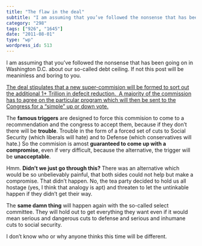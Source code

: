 ```yaml
---
title: "The flaw in the deal"
subtitle: "I am assuming that you’ve followed the nonsense that has been going on in Washington D.C. about our ..."
category: "298"
tags: ["926", "1645"]
date: "2011-08-01"
type: "wp"
wordpress_id: 513
---
```

I am assuming that you’ve followed the nonsense that has been going on in Washington D.C. about our so-called debt ceiling. If not this post will be meaninless and boring to you.

[The deal stipulates that a new super-commision will be formed to sort out the additional 1+ Trillion in defecit reduction.  A majority of the commission has to agree on the particular program which will then be sent to the Congress for a “simple” up or down vote.](http://online.wsj.com/article/SB10001424053111903520204576480123949521268.html?mod=WSJ_Home_largeHeadline)

The **famous triggers** are designed to force this commision to come to a recommendation and the congress to accept them, because if they don’t there will be **trouble**. Trouble in the form of a forced set of cuts to Social Security (which liberals will hate) and to Defense (which conservatives will hate.) So the commision is amost **guaranteed to come up with a compromise**, even if very difficult, because the alternative, the trigger will be **unacceptable**.

Hmm. **Didn’t we just go through this?** There was an alternative which would be so unbelievably painful, that both sides could not help but make a compromise. That didn’t happen. No, the tea party decided to hold us all hostage (yes, I think that analogy is apt) and threaten to let the untinkable happen if they didn’t get their way.

The **same damn thing** will happen again with the so-called select committee. They will hold out to get everything they want even if it would mean serious and dangerous cuts to defense and serious and inhumane cuts to social security.

I don’t know who or why anyone thinks this time will be different.